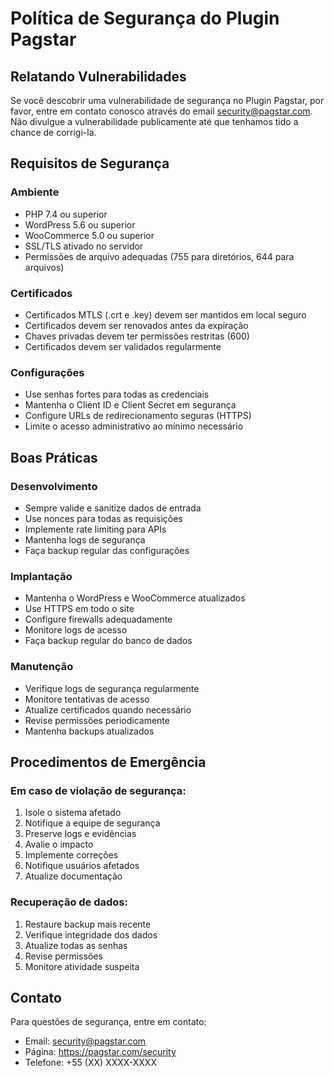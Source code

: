 # Política de Segurança do Plugin Pagstar

## Relatando Vulnerabilidades

Se você descobrir uma vulnerabilidade de segurança no Plugin Pagstar, por favor, entre em contato conosco através do email security@pagstar.com. Não divulgue a vulnerabilidade publicamente até que tenhamos tido a chance de corrigi-la.

## Requisitos de Segurança

### Ambiente
- PHP 7.4 ou superior
- WordPress 5.6 ou superior
- WooCommerce 5.0 ou superior
- SSL/TLS ativado no servidor
- Permissões de arquivo adequadas (755 para diretórios, 644 para arquivos)

### Certificados
- Certificados MTLS (.crt e .key) devem ser mantidos em local seguro
- Certificados devem ser renovados antes da expiração
- Chaves privadas devem ter permissões restritas (600)
- Certificados devem ser validados regularmente

### Configurações
- Use senhas fortes para todas as credenciais
- Mantenha o Client ID e Client Secret em segurança
- Configure URLs de redirecionamento seguras (HTTPS)
- Limite o acesso administrativo ao mínimo necessário

## Boas Práticas

### Desenvolvimento
- Sempre valide e sanitize dados de entrada
- Use nonces para todas as requisições
- Implemente rate limiting para APIs
- Mantenha logs de segurança
- Faça backup regular das configurações

### Implantação
- Mantenha o WordPress e WooCommerce atualizados
- Use HTTPS em todo o site
- Configure firewalls adequadamente
- Monitore logs de acesso
- Faça backup regular do banco de dados

### Manutenção
- Verifique logs de segurança regularmente
- Monitore tentativas de acesso
- Atualize certificados quando necessário
- Revise permissões periodicamente
- Mantenha backups atualizados

## Procedimentos de Emergência

### Em caso de violação de segurança:
1. Isole o sistema afetado
2. Notifique a equipe de segurança
3. Preserve logs e evidências
4. Avalie o impacto
5. Implemente correções
6. Notifique usuários afetados
7. Atualize documentação

### Recuperação de dados:
1. Restaure backup mais recente
2. Verifique integridade dos dados
3. Atualize todas as senhas
4. Revise permissões
5. Monitore atividade suspeita

## Contato

Para questões de segurança, entre em contato:
- Email: security@pagstar.com
- Página: https://pagstar.com/security
- Telefone: +55 (XX) XXXX-XXXX 